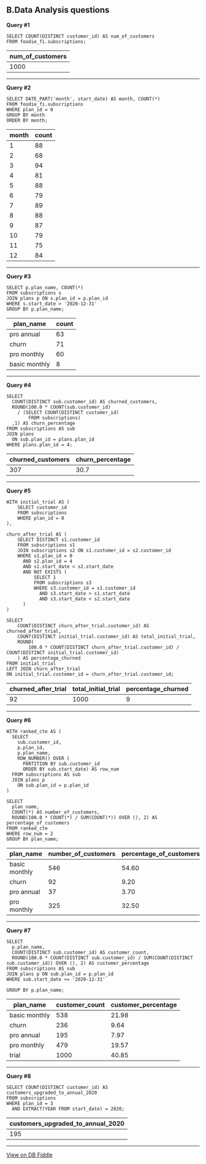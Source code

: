 B.Data Analysis questions
---

**Query #1**

    SELECT COUNT(DISTINCT customer_id) AS num_of_customers
    FROM foodie_fi.subscriptions;

| num_of_customers |
| ---------------- |
| 1000             |

---
**Query #2**

    SELECT DATE_PART('month', start_date) AS month, COUNT(*) 
    FROM foodie_fi.subscriptions 
    WHERE plan_id = 0 
    GROUP BY month 
    ORDER BY month;

| month | count |
| ----- | ----- |
| 1     | 88    |
| 2     | 68    |
| 3     | 94    |
| 4     | 81    |
| 5     | 88    |
| 6     | 79    |
| 7     | 89    |
| 8     | 88    |
| 9     | 87    |
| 10    | 79    |
| 11    | 75    |
| 12    | 84    |

---
**Query #3**

    SELECT p.plan_name, COUNT(*) 
    FROM subscriptions s
    JOIN plans p ON s.plan_id = p.plan_id
    WHERE s.start_date > '2020-12-31' 
    GROUP BY p.plan_name;

| plan_name     | count |
| ------------- | ----- |
| pro annual    | 63    |
| churn         | 71    |
| pro monthly   | 60    |
| basic monthly | 8     |

---
**Query #4**

    SELECT
      COUNT(DISTINCT sub.customer_id) AS churned_customers,
      ROUND(100.0 * COUNT(sub.customer_id)
        / (SELECT COUNT(DISTINCT customer_id) 
        	FROM subscriptions)
      ,1) AS churn_percentage
    FROM subscriptions AS sub
    JOIN plans
      ON sub.plan_id = plans.plan_id
    WHERE plans.plan_id = 4;

| churned_customers | churn_percentage |
| ----------------- | ---------------- |
| 307               | 30.7             |

---

**Query #5**

    WITH initial_trial AS (
        SELECT customer_id
        FROM subscriptions
        WHERE plan_id = 0
    ),
    
    churn_after_trial AS (
        SELECT DISTINCT s1.customer_id
        FROM subscriptions s1
        JOIN subscriptions s2 ON s1.customer_id = s2.customer_id
        WHERE s1.plan_id = 0
          AND s2.plan_id = 4
          AND s1.start_date < s2.start_date
          AND NOT EXISTS (
              SELECT 1
              FROM subscriptions s3
              WHERE s3.customer_id = s1.customer_id
                AND s3.start_date > s1.start_date
                AND s3.start_date < s2.start_date
          )
    )
    
    SELECT
        COUNT(DISTINCT churn_after_trial.customer_id) AS churned_after_trial,
        COUNT(DISTINCT initial_trial.customer_id) AS total_initial_trial,
        ROUND(
            100.0 * COUNT(DISTINCT churn_after_trial.customer_id) / COUNT(DISTINCT initial_trial.customer_id)
        ) AS percentage_churned
    FROM initial_trial
    LEFT JOIN churn_after_trial
    ON initial_trial.customer_id = churn_after_trial.customer_id;

| churned_after_trial | total_initial_trial | percentage_churned |
| ------------------- | ------------------- | ------------------ |
| 92                  | 1000                | 9                  |

---

**Query #6**

    WITH ranked_cte AS (
      SELECT 
        sub.customer_id, 
        p.plan_id, 
        p.plan_name,
        ROW_NUMBER() OVER (
          PARTITION BY sub.customer_id 
          ORDER BY sub.start_date) AS row_num
      FROM subscriptions AS sub
      JOIN plans p
        ON sub.plan_id = p.plan_id
    )
      
    SELECT 
      plan_name,
      COUNT(*) AS number_of_customers,
      ROUND(100.0 * COUNT(*) / SUM(COUNT(*)) OVER (), 2) AS percentage_of_customers
    FROM ranked_cte
    WHERE row_num = 2 
    GROUP BY plan_name;

| plan_name     | number_of_customers | percentage_of_customers |
| ------------- | ------------------- | ----------------------- |
| basic monthly | 546                 | 54.60                   |
| churn         | 92                  | 9.20                    |
| pro annual    | 37                  | 3.70                    |
| pro monthly   | 325                 | 32.50                   |

---
**Query #7**

    SELECT 
      p.plan_name,
      COUNT(DISTINCT sub.customer_id) AS customer_count,
      ROUND(100.0 * COUNT(DISTINCT sub.customer_id) / SUM(COUNT(DISTINCT sub.customer_id)) OVER (), 2) AS customer_percentage
    FROM subscriptions AS sub
    JOIN plans p ON sub.plan_id = p.plan_id
    WHERE sub.start_date <= '2020-12-31'
    
    GROUP BY p.plan_name;

| plan_name     | customer_count | customer_percentage |
| ------------- | -------------- | ------------------- |
| basic monthly | 538            | 21.98               |
| churn         | 236            | 9.64                |
| pro annual    | 195            | 7.97                |
| pro monthly   | 479            | 19.57               |
| trial         | 1000           | 40.85               |

---
**Query #8**

    SELECT COUNT(DISTINCT customer_id) AS customers_upgraded_to_annual_2020
    FROM subscriptions
    WHERE plan_id = 3
      AND EXTRACT(YEAR FROM start_date) = 2020;

| customers_upgraded_to_annual_2020 |
| --------------------------------- |
| 195                               |

---
[View on DB Fiddle](https://www.db-fiddle.com/f/rHJhRrXy5hbVBNJ6F6b9gJ/16)
